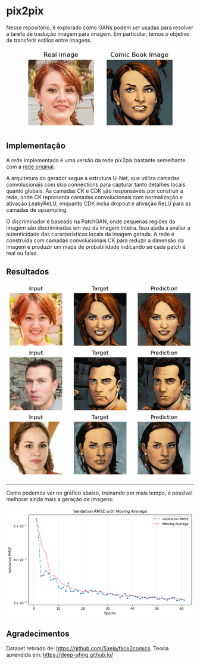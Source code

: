# pix2pix

Nesse repositório, é explorado como GANs podem ser usadas para resolver a tarefa de tradução imagem para imagem. Em particular, temos o objetivo de transferir estilos entre imagens.

<p align="center">
  <img src="imgs/input.png" alt="Input Image" title="Title"/>
</p>

## Implementação

A rede implementada é uma versão da rede pix2pix bastante semelhante com a [rede original](https://phillipi.github.io/pix2pix/).

A arquitetura do gerador segue a estrutura U-Net, que utiliza camadas convolucionais com skip connections para capturar tanto detalhes locais quanto globais. As camadas CK e CDK são responsáveis por construir a rede, onde CK representa camadas convolucionais com normalização e ativação LeakyReLU, enquanto CDK inclui dropout e ativação ReLU para as camadas de upsampling.

O discriminador é baseado na PatchGAN, onde pequenas regiões da imagem são discriminadas em vez da imagem inteira. Isso ajuda a avaliar a autenticidade das características locais da imagem gerada. A rede é construída com camadas convolucionais CK para reduzir a dimensão da imagem e produzir um mapa de probabilidade indicando se cada patch é real ou falso.


## Resultados

<p align="center">
  <img src="imgs/output.png" alt="Output Image" title="Title"/>
</p>

---
Como podemos ver no gráfico abaixo, treinando por mais tempo, é possível melhorar ainda mais a geração de imagens:

<p align="center">
  <img src="imgs/rmse.png" alt="Output Image" title="Title"/>
</p>


## Agradecimentos

Dataset retirado de: https://github.com/Sxela/face2comics.
Teoria aprendida em: https://deep-ufmg.github.io/
